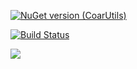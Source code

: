 
[![NuGet version (CoarUtils)](https://img.shields.io/nuget/v/CoarUtils.svg)](https://www.nuget.org/packages/CoarUtils/)

[![Build Status](https://sobelito.visualstudio.com/CoarUtils/_apis/build/status/BlarghLabs.CoarUtils?branchName=master)](https://sobelito.visualstudio.com/CoarUtils/_build/latest?definitionId=1&branchName=master)

![](https://github.com/actions/BlarghLabs/CoarUtils/workflows/dotnetcore/badge.svg)
